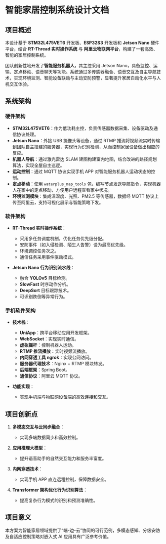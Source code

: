 # 智能家居控制系统设计文档

## 项目概述

本设计基于 **STM32L475VET6** 开发板、**ESP32S3** 开发板和 **Jetson Nano** 硬件平台，结合 **RT-Thread 实时操作系统** 与 **阿里云物联网平台**，构建了一套高效、智能的家居控制系统。

团队创新性地开发了**智能服务机器人**，其主控采用 Jetson Nano，具备监控、运输、定点移动、语音聊天等功能。系统通过多传感器融合、语音交互及自主导航技术，实现环境监测、智能设备联动与主动安防预警，显著提升家居自动化水平与人机交互体验。

## 系统架构

### 硬件架构

- **STM32L475VET6**：作为低功耗主控，负责传感器数据采集、设备驱动及通信协议处理。
- **Jetson Nano**：外接 USB 摄像头等设备，通过 RTMP 推流将视频流实时传输到团队自主搭建的服务器，实现行为识别检测，从而控制家居设备做出相应的反应。
- **机器人导航**：通过激光雷达 SLAM 建图构建室内地图，结合改进的路径规划算法，实现全屋自主巡逻。
- **运动控制**：通过 MQTT 协议实现手机 APP 对智能服务机器人运动状态的控制。
- **定点移动**：使用 `waterplus_map_tools` 包，编写节点发送导航指令，实现机器人在家中的定点移动，方便用户远程查看家中状况。
- **环境监测模块**：集成温湿度、光照、PM2.5 等传感器，数据经 MQTT 协议上传至阿里云，支持可视化展示与智能策略下发。

### 软件架构

- **RT-Thread 实时操作系统**：
  - 采用多任务调度机制，优化任务优先级分配。
  - 安防事件（如入侵检测、陌生人告警）设为最高优先级。
  - 环境调控任务次之。
  - 通信任务采用事件驱动模式。

- **Jetson Nano 行为识别流水线**：
  - 融合 **YOLOv5** 目标检测。
  - **SlowFast** 时序动作分析。
  - **DeepSort** 目标跟踪技术。
  - 可识别跌倒等异常行为。

### 手机软件架构

- **技术栈**：
  - **UniApp**：跨平台移动应用开发框架。
  - **WebSocket**：实现实时通信。
  - **虚拟摇杆**：控制机器人运动。
  - **RTMP 推流播放**：实时视频流播放。
  - **内网穿透工具 ngrok**：实现公网访问。
  - **服务器代理技术**：Nginx + RTMP 模块转发。
  - **后端框架**：Spring Boot。
  - **通信协议**：阿里云 MQTT 协议。

- **功能实现**：
  - 实现手机端与物联网设备端的高效连接和交互。

## 项目创新点

1. **多模态交互与云同步融合**：
   - 实现多端数据同步和高效控制。

2. **应用推理大模型**：
   - 提升语音助手的自然交互能力和服务丰富度。

3. **内网穿透技术**：
   - 实现手机 APP 直连远程控制，保障数据安全。

4. **Transformer 架构优化行为识别算法**：
   - 提高复杂行为模式的识别和预测准确性。

## 项目意义

本方案为智能家居领域提供了“端-边-云”协同的可行范例，多模态感知、分级安防及自适应控制策略对嵌入式 AI 应用具有广泛参考价值。
